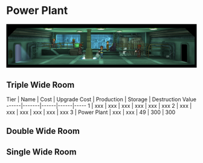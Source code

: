 Power Plant
===========

![Power Plant](t3powerplant.jpg)

## Triple Wide Room

Tier | Name | Cost | Upgrade Cost | Production | Storage | Destruction Value
------|-------|------|------|-----
1 | xxx | xxx | xxx | xxx | xxx | xxx
2 | xxx | xxx | xxx | xxx | xxx | xxx
3 | Power Plant | xxx | xxx | 49 | 300 | 300

## Double Wide Room

## Single Wide Room

